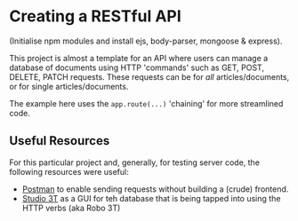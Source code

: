 # Creating a RESTful API 

(Initialise npm modules and install ejs, body-parser, mongoose & express).

This project is almost a template for an API where users can manage a database of documents using HTTP 'commands' such as GET, POST, DELETE, PATCH
requests. These requests can be for *all* articles/documents, or for single articles/documents.

The example here uses the `app.route(...)` 'chaining' for more streamlined code.

## Useful Resources

For this particular project and, generally, for testing server code, the following resources were useful:

- [Postman](https://www.postman.com/product/what-is-postman/) to enable sending requests without building a (crude) frontend.
- [Studio 3T](https://studio3t.com/?utm_source=adwords&utm_medium=ppc&utm_term=studio3t&utm_campaign=Leads-Search-244&hsa_net=adwords&hsa_ad=619239149725&hsa_src=g&hsa_ver=3&hsa_grp=140937992859&hsa_acc=1756351187&hsa_tgt=aud-401416985180%3Akwd-1795944105357&hsa_mt=p&hsa_kw=studio3t&hsa_cam=18214405907&gclid=Cj0KCQiA-oqdBhDfARIsAO0TrGFIA2cjGe1g1KwTmpS1X6YOs5UAnN15AU5ymH7hcAWm3dySrM6U2kcaAhaYEALw_wcB) as a GUI for teh database that is being tapped into using the HTTP verbs (aka Robo 3T)
